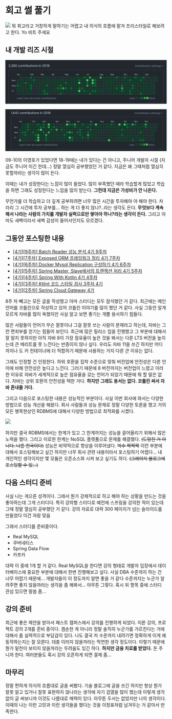 # 회고 썰 풀기

![](https://t1.daumcdn.net/cfile/tistory/9973CE4D5BAC6F7120)
뭐 회고라고 거창하게 말하기는 어렵고 내 의식의 흐름에 맡겨 프리스타일로 해보려고 한다. Yo 비트 주세요

## 내 개발 리즈 시절

![](../assets/2018.png)

![](../assets/2019.png)

09-10의 이영호가 있었다면 18-19에는 내가 있다는 건 아니고, 주니어 개발자 시절 (지금도 주니어 이긴 한데...) 정말 열심히 공부했었던 거 같다. 지금은 왜 그때처럼 열심히 못할까라는 생각이 많이 든다.

이때는 내가 성장한다는 느낌이 많이 들었다. 많이 부족했던 때라 학습할게 많았고 학습을 하면 그래도 성장한다는 느낌을 많이 받는다. **그런데 지금은 가성비가 안 나온다.**

무언가를 더 학습하고 더 깊게 공부하려면 너무 많은 시간을 투자해야 야 해야 한다. 차라리 그 시간에 투자 공부를... 하는 게 더 좋지 않나?..라는 생각도 든다. **무엇보다 계속해서 나라는 사람의 가치를 개발자 실력으로만 쌓아야 하나?라는 생각이 든다.** 그리고 아마도 새벽이라서 새벽 감성이 들어서인지도 모르겠다.

## 그동안 포스팅한 내용

* [[4기][9주차] Batch Reader 성능 분석 4기 9주차](https://github.com/cheese10yun/posting-review/blob/master/yun/2021-06-05-spring-batch-reader-performance.md)
* [[4기][7주차] Exposed ORM 프레임워크 정리 4기 7주차](https://github.com/cheese10yun/posting-review/blob/master/yun/2021-05-20-exposed.md)
* [[4기][6주차] Docker Mysql Replication 구성하기 4기 6주차](https://github.com/cheese10yun/posting-review/blob/master/yun/2021-05-13-docker-mysql-replication.md)
* [[4기][5주차] Spring Master, Slave에서의 트랜잭션 처리 4기 5주차](https://github.com/cheese10yun/posting-review/blob/master/yun/2021-05-06-spring-transaction.md)
* [[4기][4주차] Spring With Kotlin 4기 4주차](https://github.com/cheese10yun/posting-review/blob/master/yun/2021-04-29-spring-kotlin.md)
* [[4기][3주차] Ktlint 코드 스타일 검사 3주차 4기](https://github.com/cheese10yun/posting-review/blob/master/yun/2021-04-22-ktlint.md)
* [[4기][2주차] Spring Cloud Gateway 4기](https://github.com/cheese10yun/posting-review/blob/master/yun/2021-04-15-spring-gateway.md)

8주 차 빼고는 모든 글을 작성했고 아마 스터디는 모두 참석했던 거 같다. 최근에는 메인 언어를 코틀린으로 작성하고 있어 코틀린 이야기를 많이 했던 거 같다. 사실 그동안 알게 모르게 자바를 많이 욕했지만 사실 알고 보면 좋기는 개뿔 용서하기 힘들다.

많은 사람들이 언어가 무슨 잘못이냐 그걸 잘못 쓰는 사람이 문제라고 하는데, 자바는 그런 면죄부를 얻기는 힘들어 보인다. 최근에 많은 릴리스 업을 진행했고 그 부분에 대해서 잘 알지 못하지만 아직 자바 8이 가장 점유율이 높은 것을 봐서는 다른 LTS 버전을 높이는데 큰 메리트를 못 느낀다는 반증이지 않나 싶다. 우리도 자바 11을 쓰긴 하지만 어디까지나 도 커 컨테이너에 더 적합하기 때문에 사용하는 거지 다른 큰 이유는 없다.

그래도 인정할 건 인정한다. 하위 호환을 집착 수준으로 맞춰 버전업에 안전성은 다른 언어에 비해 안전성은 높다고 느낀다. 그러기 때문에 8 버전까지는 버전업이 느렸고 이러한 이유로 자바가 세계적으로 높은 점유율을 갖는 언어가 되었기 때문에 뭐 할 말은 없다. 자바는 상위 호환의 안전성을 택한 거다. **하지만 그래도 용서는 없다. 코틀린 써서 자바 혼내줄 거다.**

그리고 다음으로 포스팅한 내용은 성능적인 부분이다. 사실 이번 회사에 와서는 다양한 방법으로 성능 개선을 해왔다. 회사 사람들과 성능 문제로 정말 다양한 토론을 했고 거의 모든 병목현상인 RDBMS에 대해서 다양한 방법으로 최적화를 시켰다.

![](https://steemitimages.com/1280x0/https://steemitimages.com/DQmWBSv3vLHYGEmDAzs23P4wEeYJKfLRqum9tfw5w9a8Y4g/800a133d53301a5bd9c7a3a943b3bcf9_dat.png)

하지만 결국 RDBMS에서는 한계가 있고 그 한계까지는 성능을 끌어올리기 위해서 많은 노력을 했다. 그리고 이로한 한계는 NoSQL 플랫폼으로 문제를 해결했다. ~~(도망친 거 아니다. 나름 천국이다)~~ 성능은 비약적으로 향상을 이루어냈다. ~~박수 짝짝짝~~ 이런 부분에 대해서 포스팅해보고 싶긴 하지만 너무 회사 관련 내용이라서 포스팅하기 어렵다... 내 개인적인 생각이지만 몇 모듈은 오픈소스화 시켜 보고 싶기도 하다. ~~(그래야지 블로그에 포스팅할 수 있...)~~


## 다음 스터디 준비

사실 나는 게으른 성격이다. 그래서 뭔가 강제적으로 하고 해야 하는 상황을 만드는 것을 좋아하는데 그게 스터디다. 특히 강의형 스터디로 예전에 스프링을 강의한 적이 있는데 그때 정말 열심히 공부했던 거 같다. 강의 자료로 대략 300 페이지가 넘는 슬라이드를 만들었다 이건 자랑 맞음

그래서 스터디를 준비중이다. 


* Real MySQL
* 쿠버네티스
* Spring Data Flow
* 카프카

대략 이 중에 1개 할 거 같다. Real MySQL을 한다면 강의 형태로 개발자 입장에서 데이터베이스에 중요한 부분에 대해서 한번 진행해보고 싶다. 사실 DBA 수준까지 하는 건 너무 어렵기 때문에... 개발자들이 이 정도까지 알면 좋을 거 같다 수준까지는 누군가 알려주면 좋지 않을까라는 생각을 좀 해봐서... 아무튼 그렇다. 혹시 위 항목 중에 스터디 관심 있으면 말씀 좀...

## 강의 준비
최근에 좋은 제안을 받아서 패스트 캠퍼스에서 강의를 진행하게 되었다. 이론 강의, 프로젝트 강의 2개를 준비 중이다. 겸손한 게 아니라 정말 솔직히 누군가를 가르친다는 거에 대해서 좀 실력적으로 부담감이 있다. 나도 결국 저 수준까지 내려가면 정확하게 이게 왜 동작하는지는 잘 모른다. 대충 이러지 않을까라는 막연한 생각 정도이다. 이렇기 때문에 뭔가 밑천이 보이지 않을까라는 두려움도 있긴 하다. **하지만 금융 치료를 받았다.** 돈 주니까 한다. 여러분들도 혹시 강의 오픈하게 되면 결제 좀...


## 마무리
정말 편하게 의식의 흐름대로 글을 써봤다. 기술 블로그에 글을 쓰긴 하지만 항상 뭔가 잘못 알고 있거나 잘못 표현하지 않나라는 생각에 자기 검열을 많이 했는데 이렇게 생각 없이 글 써보니까 이것도 나름대로 매력이 있다. 아무튼 두서는 없었지만 나의 생각이다. 이때의 나는 이런 고민과 이런 생각들을 했다는 것을 이정표처럼 남겨두는 거 같아서 만족한다.
